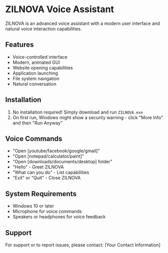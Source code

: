 # ZILNOVA Voice Assistant

ZILNOVA is an advanced voice assistant with a modern user interface and natural voice interaction capabilities.

## Features

- Voice-controlled interface
- Modern, animated GUI
- Website opening capabilities
- Application launching
- File system navigation
- Natural conversation

## Installation

1. No installation required! Simply download and run `ZILNOVA.exe`
2. On first run, Windows might show a security warning - click "More Info" and then "Run Anyway"

## Voice Commands

- "Open [youtube/facebook/google/gmail]"
- "Open [notepad/calculator/paint]"
- "Open [downloads/documents/desktop] folder"
- "Hello" - Greet ZILNOVA
- "What can you do" - List capabilities
- "Exit" or "Quit" - Close ZILNOVA

## System Requirements

- Windows 10 or later
- Microphone for voice commands
- Speakers or headphones for voice feedback

## Support

For support or to report issues, please contact: [Your Contact Information]
